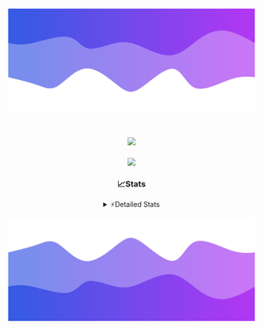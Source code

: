 ![Header](./header.png)
<div align="center">

<h1 align="center">
  <a href="https://git.io/typing-svg">
    <img src="https://readme-typing-svg.herokuapp.com/?lines=Hello,+There!+%F0%9F%91%8B;This+is+chicho.;Owner+on+Ocean;&center=true&size=25">
  </a>
</h1>
  
<p align="center">
  <img src="https://lanyard.cnrad.dev/api/852683595378196480" />
</p>

### 📈Stats
<details>
    <summary> ⚡Detailed Stats</summary>
    <br/>

<!--START_SECTION:waka-->
![Code Time](http://img.shields.io/badge/Code%20Time-761%20hrs%2016%20mins-blue)

![Profile Views](http://img.shields.io/badge/Profile%20Views-1-blue)

**🐱 My GitHub Data** 

> 📦 75.6 kB Used in GitHub's Storage 
 > 
> 🏆 27 Contributions in the Year 2024
 > 
> 🚫 Not Opted to Hire
 > 
> 📜 15 Public Repositories 
 > 
> 🔑 7 Private Repositories 
 > 
**I'm a Night 🦉** 

```text
🌞 Morning                22 commits          █░░░░░░░░░░░░░░░░░░░░░░░░   05.60 % 
🌆 Daytime                52 commits          ███░░░░░░░░░░░░░░░░░░░░░░   13.23 % 
🌃 Evening                171 commits         ███████████░░░░░░░░░░░░░░   43.51 % 
🌙 Night                  148 commits         █████████░░░░░░░░░░░░░░░░   37.66 % 
```
📅 **I'm Most Productive on Tuesday** 

```text
Monday                   23 commits          █░░░░░░░░░░░░░░░░░░░░░░░░   05.85 % 
Tuesday                  108 commits         ███████░░░░░░░░░░░░░░░░░░   27.48 % 
Wednesday                78 commits          █████░░░░░░░░░░░░░░░░░░░░   19.85 % 
Thursday                 55 commits          ███░░░░░░░░░░░░░░░░░░░░░░   13.99 % 
Friday                   42 commits          ███░░░░░░░░░░░░░░░░░░░░░░   10.69 % 
Saturday                 34 commits          ██░░░░░░░░░░░░░░░░░░░░░░░   08.65 % 
Sunday                   53 commits          ███░░░░░░░░░░░░░░░░░░░░░░   13.49 % 
```


📊 **This Week I Spent My Time On** 

```text
🕑︎ Time Zone: America/Argentina/Buenos_Aires

💬 Programming Languages: 
HTML                     2 hrs 26 mins       ████████████░░░░░░░░░░░░░   48.06 % 
Python                   2 hrs               ██████████░░░░░░░░░░░░░░░   39.56 % 
JavaScript               37 mins             ███░░░░░░░░░░░░░░░░░░░░░░   12.26 % 
Other                    0 secs              ░░░░░░░░░░░░░░░░░░░░░░░░░   00.13 % 

🔥 Editors: 
VS Code                  5 hrs 3 mins        █████████████████████████   100.00 % 

🐱‍💻 Projects: 
Unknown Project          5 hrs 3 mins        █████████████████████████   99.70 % 
chicho                   0 secs              ░░░░░░░░░░░░░░░░░░░░░░░░░   00.30 % 

💻 Operating System: 
Mac                      5 hrs 3 mins        █████████████████████████   100.00 % 
```

**I Mostly Code in JavaScript** 

```text
JavaScript               8 repos             ███████░░░░░░░░░░░░░░░░░░   26.67 % 
HTML                     7 repos             ██████░░░░░░░░░░░░░░░░░░░   23.33 % 
C#                       2 repos             ██░░░░░░░░░░░░░░░░░░░░░░░   06.67 % 
SCSS                     1 repo              █░░░░░░░░░░░░░░░░░░░░░░░░   03.33 % 
Batchfile                1 repo              █░░░░░░░░░░░░░░░░░░░░░░░░   03.33 % 
```




 Last Updated on 02/07/2024 03:15:05 UTC
<!--END_SECTION:waka-->
</details>

![Footer](./footer.png)
